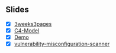 ## Slides

- [x] [3weeks3pages](https://guzhongren.github.io/slides/talks/3weeks3pages/)
- [x] [C4-Model](https://guzhongren.github.io/slides/talks/C4-Model/)
- [x] [Demo](https://guzhongren.github.io/slides/talks/Demo/)
- [x] [vulnerability-misconfiguration-scanner](https://guzhongren.github.io/slides/talks/vulnerability-misconfiguration-scanner/)
